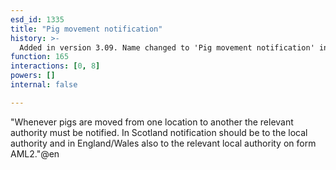 ```yaml
---
esd_id: 1335
title: "Pig movement notification"
history: >-
  Added in version 3.09. Name changed to 'Pig movement notification' in version 4.00.
function: 165
interactions: [0, 8]
powers: []
internal: false

---
```


"Whenever pigs are moved from one location to another the relevant authority must be notified. 
In Scotland notification should be to the local authority and in England/Wales also to the relevant local authority on form AML2."@en

